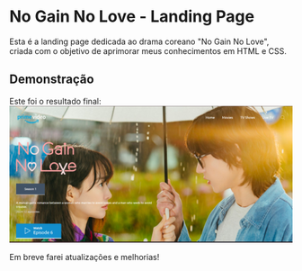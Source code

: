 # No Gain No Love - Landing Page

Esta é a landing page dedicada ao drama coreano "No Gain No Love", criada com o objetivo de aprimorar meus conhecimentos em HTML e CSS.

## Demonstração

Este foi o resultado final:
![Imagem](page-drama.png)

Em breve farei atualizações e melhorias!
